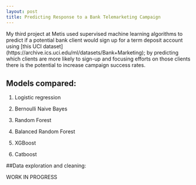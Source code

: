 ```yaml
---
layout: post
title: Predicting Response to a Bank Telemarketing Campaign
---
```


<p>My third project at Metis used supervised machine learning algorithms to predict if a potential bank client would sign up for a term deposit account using [this UCI dataset](https://archive.ics.uci.edu/ml/datasets/Bank+Marketing); by predicting which clients are more likely to sign-up and focusing efforts on those clients there is the potential to increase campaign success rates. </p>

## Models compared:

1. Logistic regression

2. Bernoulli Naive Bayes

3. Random Forest

4. Balanced Random Forest

5. XGBoost

6. Catboost

##Data exploration and cleaning:

<p>WORK IN PROGRESS<p>
